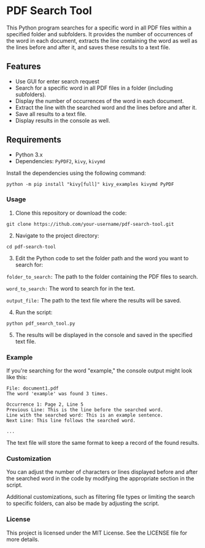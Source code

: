 # PDF Search Tool

This Python program searches for a specific word in all PDF files within a specified folder and subfolders. 
It provides the number of occurrences of the word in each document, extracts the line containing the word as well as the lines before and after it, and saves these results to a text file.

## Features

- Use GUI for enter search request
- Search for a specific word in all PDF files in a folder (including subfolders).
- Display the number of occurrences of the word in each document.
- Extract the line with the searched word and the lines before and after it.
- Save all results to a text file.
- Display results in the console as well.

## Requirements

- Python 3.x
- Dependencies: `PyPDF2`, `kivy`, `kivymd` 

Install the dependencies using the following command:

```
python -m pip install "kivy[full]" kivy_examples kivymd PyPDF

```

### Usage
1. Clone this repository or download the code:
```
git clone https://ithub.com/your-username/pdf-search-tool.git
```
2. Navigate to the project directory:

```
cd pdf-search-tool
```

3. Edit the Python code to set the folder path and the word you want to search for:

`folder_to_search:` The path to the folder containing the PDF files to search.

`word_to_search:`   The word to search for in the text.

`output_file:`      The path to the text file where the results will be saved.



4. Run the script:

```
python pdf_search_tool.py
```

5. The results will be displayed in the console and saved in the specified text file.

### Example
If you're searching for the word "example," the console output might look like this:

```arduino
File: document1.pdf
The word 'example' was found 3 times.

Occurrence 1: Page 2, Line 5
Previous Line: This is the line before the searched word.
Line with the searched word: This is an example sentence.
Next Line: This line follows the searched word.

...
```
The text file will store the same format to keep a record of the found results.

### Customization
You can adjust the number of characters or lines displayed before and after the searched word in the code by modifying the appropriate section in the script.

Additional customizations, such as filtering file types or limiting the search to specific folders, can also be made by adjusting the script.

### License
This project is licensed under the MIT License. See the LICENSE file for more details.
